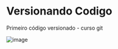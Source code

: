 # Versionando Codigo
 Primeiro código versionado - curso git 

![image](https://github.com/BrunaGrassi/Versionando-Codigo/assets/101432594/b05e4245-80a1-4038-acca-1fcc9c7720e8)
